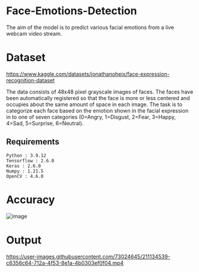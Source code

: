 # Face-Emotions-Detection

The aim of the model is to predict various facial emotions from a live webcam video stream.

# Dataset
https://www.kaggle.com/datasets/jonathanoheix/face-expression-recognition-dataset

The data consists of 48x48 pixel grayscale images of faces. The faces have been automatically registered so that the face is more or less centered and occupies about the same amount of space in each image. The task is to categorize each face based on the emotion shown in the facial expression in to one of seven categories (0=Angry, 1=Disgust, 2=Fear, 3=Happy, 4=Sad, 5=Surprise, 6=Neutral).

## Requirements

```
Python : 3.9.12
Tensorflow : 2.6.0
Keras : 2.6.0
Numpy : 1.21.5
OpenCV : 4.6.0
```

# Accuracy 
![image](https://user-images.githubusercontent.com/73024645/211134385-b3af6268-5ef2-4b01-9db9-09f34bb06000.png)

# Output


https://user-images.githubusercontent.com/73024645/211134539-c6356c64-712a-4f53-8e1a-4b0303ef0f04.mp4

